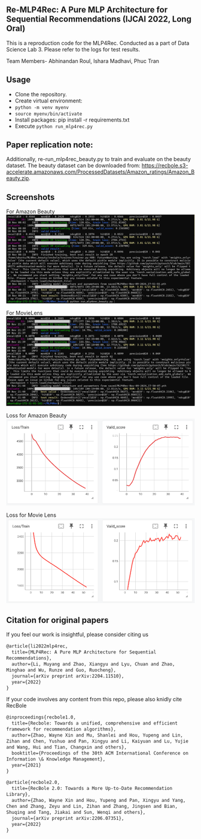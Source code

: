## Re-MLP4Rec: A Pure MLP Architecture for Sequential Recommendations (IJCAI 2022, Long Oral)

This is a reproduction code for the MLP4Rec. Conducted as a part of Data Science Lab 3. 
Please refer to the logs for test results.

Team Members-
Abhinandan Roul, Ishara Madhavi, Phuc Tran


## Usage
- Clone the repository.
- Create virtual environment:
- `python -m venv myenv`
- `source myenv/bin/activate`
- Install packages: pip install -r requirements.txt
- Execute `python run_mlp4rec.py`

## Paper replication note:

Additionally, re-run_mlp4rec_beauty.py to train and evaluate on the beauty dataset. The beauty dataset can be downloaded from: https://recbole.s3-accelerate.amazonaws.com/ProcessedDatasets/Amazon_ratings/Amazon_Beauty.zip. 


## Screenshots
For Amazon Beauty
![img](Screenshots/ABeauty.png)

For MovieLens
![img](Screenshots/MovieLens.png)

Loss for Amazon Beauty
![img](Screenshots/Loss_ABeauty.png)

Loss for Movie Lens
![img](Screenshots/Loss_Movielens.png)

## Citation for original papers

If you feel our work is insightful, please consider citing us 
```
@article{li2022mlp4rec,
  title={MLP4Rec: A Pure MLP Architecture for Sequential Recommendations},
  author={Li, Muyang and Zhao, Xiangyu and Lyu, Chuan and Zhao, Minghao and Wu, Runze and Guo, Ruocheng},
  journal={arXiv preprint arXiv:2204.11510},
  year={2022}
}
```
If your code involves any content from this repo, please also knidly cite RecBole
```
@inproceedings{recbole1.0,
  title={Recbole: Towards a unified, comprehensive and efficient framework for recommendation algorithms},
  author={Zhao, Wayne Xin and Mu, Shanlei and Hou, Yupeng and Lin, Zihan and Chen, Yushuo and Pan, Xingyu and Li, Kaiyuan and Lu, Yujie and Wang, Hui and Tian, Changxin and others},
  booktitle={Proceedings of the 30th ACM International Conference on Information \& Knowledge Management},
  year={2021}
}
```
```
@article{recbole2.0,
  title={RecBole 2.0: Towards a More Up-to-Date Recommendation Library},
  author={Zhao, Wayne Xin and Hou, Yupeng and Pan, Xingyu and Yang, Chen and Zhang, Zeyu and Lin, Zihan and Zhang, Jingsen and Bian, Shuqing and Tang, Jiakai and Sun, Wenqi and others},
  journal={arXiv preprint arXiv:2206.07351},
  year={2022}
}
```

